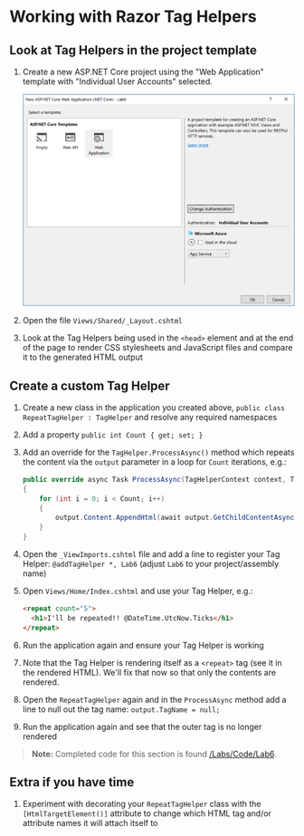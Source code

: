 # Working with Razor Tag Helpers

## Look at Tag Helpers in the project template
1. Create a new ASP.NET Core project using the "Web Application" template with "Individual User Accounts" selected.

    ![image](Images/new-webapp-individual-accounts.PNG)

1. Open the file `Views/Shared/_Layout.cshtml`
1. Look at the Tag Helpers being used in the `<head>` element and at the end of the page to render CSS stylesheets and JavaScript files and compare it to the generated HTML output

## Create a custom Tag Helper
1. Create a new class in the application you created above, `public class RepeatTagHelper : TagHelper` and resolve any required namespaces
1. Add a property `public int Count { get; set; }`
1. Add an override for the `TagHelper.ProcessAsync()` method which repeats the content via the `output` parameter in a loop for `Count` iterations, e.g.:
  
    ``` C#
    public override async Task ProcessAsync(TagHelperContext context, TagHelperOutput output)
    {
        for (int i = 0; i < Count; i++)
        {
            output.Content.AppendHtml(await output.GetChildContentAsync(useCachedResult: false));
        }
    }
    ```

1. Open the `_ViewImports.cshtml` file and add a line to register your Tag Helper: `@addTagHelper *, Lab6` (adjust `Lab6` to your project/assembly name)
1. Open `Views/Home/Index.cshtml` and use your Tag Helper, e.g.:

    ``` HTML
    <repeat count="5">
      <h1>I'll be repeated!! @DateTime.UtcNow.Ticks</h1>
    </repeat>
    ```
  
1. Run the application again and ensure your Tag Helper is working
1. Note that the Tag Helper is rendering itself as a `<repeat>` tag (see it in the rendered HTML). We'll fix that now so that only the contents are rendered.
1. Open the `RepeatTagHelper` again and in the `ProcessAsync` method add a line to null out the tag name: `output.TagName = null;`
1. Run the application again and see that the outer tag is no longer rendered

> **Note:** Completed code for this section is found [/Labs/Code/Lab6](/Labs/Code/Lab6).

## Extra if you have time
1. Experiment with decorating your `RepeatTagHelper` class with the `[HtmlTargetElement()]` attribute to change which HTML tag and/or attribute names it will attach itself to 
